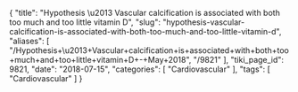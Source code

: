 {
    "title": "Hypothesis \u2013 Vascular calcification is associated with both too much and too little vitamin D",
    "slug": "hypothesis-vascular-calcification-is-associated-with-both-too-much-and-too-little-vitamin-d",
    "aliases": [
        "/Hypothesis+\u2013+Vascular+calcification+is+associated+with+both+too+much+and+too+little+vitamin+D+-+May+2018",
        "/9821"
    ],
    "tiki_page_id": 9821,
    "date": "2018-07-15",
    "categories": [
        "Cardiovascular"
    ],
    "tags": [
        "Cardiovascular"
    ]
}